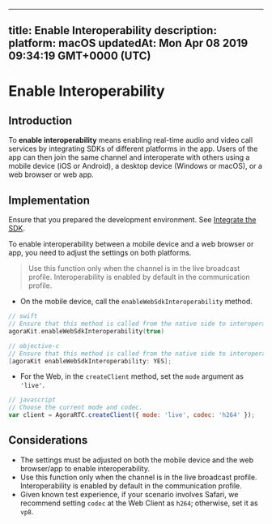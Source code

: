 
---
title: Enable Interoperability 
description: 
platform: macOS
updatedAt: Mon Apr 08 2019 09:34:19 GMT+0000 (UTC)
---
# Enable Interoperability 
## Introduction

To **enable interoperability** means enabling real-time audio and video call services by integrating SDKs of different platforms in the app. Users of the app can then join the same channel and interoperate with others using a mobile device (iOS or Android), a desktop device (Windows or macOS), or a web browser or web app.

## Implementation

Ensure that you prepared the development environment. See [Integrate the SDK](../../en/Audio%20Broadcast/mac_video.md).

To enable interoperability between a mobile device and a web browser or app, you need to adjust the settings on both platforms. 

> Use this function only when the channel is in the live broadcast profile. Interoperability is enabled by default in the communication profile.

* On the mobile device, call the `enableWebSdkInteroperability` method.

```swift
// swift
// Ensure that this method is called from the native side to interoperate with the Web SDK.
agoraKit.enableWebSdkInteroperability(true)
```

```objective-c
// objective-c
// Ensure that this method is called from the native side to interoperate with the Web SDK.
[agoraKit enableWebSdkInteroperability: YES];
```

*  For the Web, in the `createClient` method, set the `mode` argument as `'live'`.

```javascript
// javascript
// Choose the current mode and codec.
var client = AgoraRTC.createClient({ mode: 'live', codec: 'h264' });
```

## Considerations

* The settings must be adjusted on both the mobile device and the web browser/app to enable interoperability.
* Use this function only when the channel is in the live broadcast profile. Interoperability is enabled by default in the communication profile.
* Given known test experience, if your scenario involves Safari, we recommend setting `codec` at the Web Client as `h264`; otherwise, set it as `vp8`.
